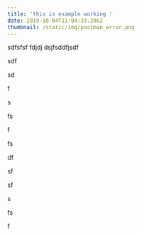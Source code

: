 ```yaml
---
title: 'this is example working '
date: 2019-10-04T11:04:33.206Z
thumbnail: /static/img/postman_error.png
---
```

sdfsfsf fdjdj dsjfsddfjsdf

sdf

sd

f

s

fs

f

fs

df

sf

sf

s

fs

f
